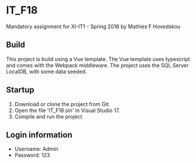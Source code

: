 # IT_F18
Mandatory assignment for XI-IT1 - Spring 2018
by Mathies F Hovedskou

## Build
This project is build using a Vue template. The Vue template uses typescript and comes with the Webpack middleware. The project uses the SQL Server LocalDB, with some data seeded.

## Startup
1. Download or clone the project from Git.
1. Open the file 'IT_F18.sln' in Visual Studio 17.
1. Compile and run the project.

## Login information
* Username: Admin
* Password: 123
